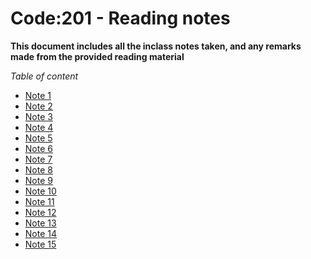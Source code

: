 # Code:201 - Reading notes 

**This document includes all the inclass notes taken, and any remarks made from the provided reading material**

*Table of content*
+ [Note 1](https://github.com/ghaithalaydi/reading-notes-201/blob/main/class-01.md)
+ [Note 2](https://github.com/ghaithalaydi/reading-notes-201/blob/main/class-02.md)
+ [Note 3](https://github.com/ghaithalaydi/reading-notes-201/blob/main/class-03.md)
+ [Note 4](https://github.com/ghaithalaydi/reading-notes-201/blob/main/class-04.md)
+ [Note 5](https://github.com/ghaithalaydi/reading-notes-201/blob/main/class-05.md)
+ [Note 6](https://github.com/ghaithalaydi/reading-notes-201/blob/main/class-06.md)
+ [Note 7](https://github.com/ghaithalaydi/reading-notes-201/blob/main/class-07.md)
+ [Note 8](https://github.com/ghaithalaydi/reading-notes-201/blob/main/class-08.md)
+ [Note 9](https://github.com/ghaithalaydi/reading-notes-201/blob/main/class-09.md)
+ [Note 10](https://github.com/ghaithalaydi/reading-notes-201/blob/main/class-10.md)
+ [Note 11](https://github.com/ghaithalaydi/reading-notes-201/blob/main/class-11.md)
+ [Note 12](https://link1.github)
+ [Note 13](https://link1.github)
+ [Note 14](https://link1.github)
+ [Note 15](https://link1.github)

